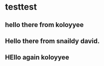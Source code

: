 # testtest


## hello there from koloyyee
## Hello there from snaildy david.
## HEllo again koloyyee
